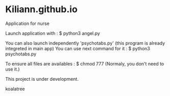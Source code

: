 # Kiliann.github.io

Application for nurse

Launch application with :
$ python3 angel.py

You can also launch independently 
'psychotabs.py' (this program is 
already integreted in main app)
You can use next command for it :
$ python3 psychotabs.py


To ensure all files are availables :
$ chmod 777
(Normaly, you don't need to use it.)

This project is under development.

koalatree
